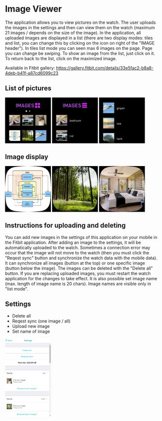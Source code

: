 # Image Viewer
The application allows you to view pictures on the watch. The user uploads the images in the settings and then can view them on the watch (maximum 21 images / depends on the size of the image). In the application, all uploaded images are displayed in a list (there are two display modes: tiles and list, you can change this by clicking on the icon on right of the "IMAGE header"). In tiles list mode you can seen max 6 images on the page. Page you can change be swiping. To show an image from the list, just click on it. To return back to the list, click on the maximized image.

Available in Fitbit gallery: https://gallery.fitbit.com/details/33e5fac2-b8a8-4deb-b41f-a87cd6099c23

## List of pictures
<div>
  <img src="./doc/img2.png" width="30%">
  <img src="./doc/img3.png" width="30%">
  <img src="./doc/img4.png" width="30%">
</div>

## Image display
<div>
  <img src="./doc/img5.png" width="30%">
  <img src="./doc/img6.png" width="30%">
  <img src="./doc/img7.png" width="30%">
</div>

## Instructions for uploading and deleting
You can add new images in the settings of this application on your mobile in the Fitbit application. After adding an image to the settings, it will be automatically uploaded to the watch. Sometimes a connection error may occur that the image will not move to the watch (then you must click the "Reqest sync" button and synchronize the watch data with the mobile data). It can synchronize all images (button at the top) or one specific image (button below the image). The images can be deleted with the "Delete all" button. If you are replacing uploaded images, you must restart the watch application for the changes to take effect. It is also possible set image name (max. length of image name is 20 chars). Image names are visible only in "list mode". 

## Settings
  * Delete all
  * Reqest sync (one image / all)
  * Upload new image
  * Set name of image
<div>
  <img src="./doc/img1.png" width="30%">
</div>


